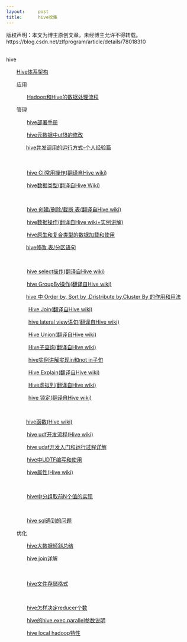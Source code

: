 ```yaml
---
layout:     post
title:      hive收集
---
```

<div id="article_content" class="article_content clearfix csdn-tracking-statistics" data-pid="blog" data-mod="popu_307" data-dsm="post">
								<div class="article-copyright">
					版权声明：本文为博主原创文章，未经博主允许不得转载。					https://blog.csdn.net/zlfprogram/article/details/78018310				</div>
								            <link rel="stylesheet" href="https://csdnimg.cn/release/phoenix/template/css/ck_htmledit_views-f76675cdea.css">
						<div class="htmledit_views" id="content_views">
                
<div>﻿﻿</div>
<p>hive</p>
<p>　　<a class="titlelink" href="http://www.cnblogs.com/ggjucheng/archive/2013/01/31/2886911.html" rel="nofollow">Hive体系架构</a></p>
<p>　　应用</p>
<p>　　　　<a class="titlelink" href="http://www.cnblogs.com/ggjucheng/archive/2012/07/25/2608757.html" rel="nofollow">Hadoop和Hive的数据处理流程</a></p>
<p>　　管理</p>
<p>　　　　<a href="http://www.cnblogs.com/ggjucheng/archive/2012/04/26/2471341.html" rel="nofollow">hive部署手册</a></p>
<p>　　　　<a class="titlelink" href="http://www.cnblogs.com/ggjucheng/archive/2013/01/03/2842824.html" rel="nofollow">hive元数据中utf8的修改</a></p>
<p> 　　　  <a class="titlelink" href="http://www.cnblogs.com/ggjucheng/archive/2012/07/25/2608633.html" rel="nofollow">hive并发调用的运行方式-个人经验篇</a></p>
<p> 　　　　</p>
<p>　　　　<a class="titlelink" href="http://www.cnblogs.com/ggjucheng/archive/2013/01/04/2844987.html" rel="nofollow">hive Cli常用操作(翻译自Hive wiki)</a></p>
<p>　　　　<a id="homepage1_HomePageDays_DaysList_DayItem_2_DayList_2_TitleUrl_0" href="http://www.cnblogs.com/ggjucheng/archive/2013/01/03/2843448.html" rel="nofollow">hive数据类型(翻译自Hive Wiki)</a></p>
<p> </p>
<p>　　　　<a id="cb_post_title_url" href="http://www.cnblogs.com/ggjucheng/archive/2013/01/04/2844393.html" rel="nofollow">hive 创建/删除/截断 表(翻译自Hive wiki)</a></p>
<p>　　　　<a href="http://www.cnblogs.com/ggjucheng/archive/2013/01/04/2844673.html" rel="nofollow">hive数据操作(翻译自Hive wiki+实例讲解)</a></p>
<p>　　　　<a class="titlelink" href="http://www.cnblogs.com/ggjucheng/archive/2013/01/31/2868941.html" rel="nofollow">hive原生和复合类型的数据加载和使用</a></p>
<p> 　　　  <a href="http://www.cnblogs.com/ggjucheng/archive/2013/01/03/2843393.html" rel="nofollow">hive修改 表/分区语句</a></p>
<p> </p>
<p>　　　　<a id="homepage1_HomePageDays_DaysList_DayItem_0_DayList_0_TitleUrl_0" href="http://www.cnblogs.com/ggjucheng/archive/2013/01/08/2845004.html" rel="nofollow">hive select操作(翻译自Hive wiki)</a></p>
<p>　　　　<a class="titlelink" href="http://www.cnblogs.com/ggjucheng/archive/2013/01/09/2853798.html" rel="nofollow">hive GroupBy操作(翻译自Hive wiki)</a></p>
<p><span>　　  　 </span><a class="titlelink" href="http://www.cnblogs.com/ggjucheng/archive/2013/01/03/2843243.html" rel="nofollow">hive 中 Order by, Sort by ,Dristribute by,Cluster By 的作用和用法</a></p>
<p> 　　　　<a class="titlelink" href="http://www.cnblogs.com/ggjucheng/archive/2013/01/15/2860723.html" rel="nofollow">Hive Join(翻译自Hive wiki)</a></p>
<p>　　　　 <a href="http://www.cnblogs.com/ggjucheng/archive/2013/01/03/2842938.html" rel="nofollow">hive lateral view语句(翻译自Hive wiki)</a></p>
<p> 　　　　<a class="titlelink" href="http://www.cnblogs.com/ggjucheng/archive/2013/01/15/2861574.html" rel="nofollow">Hive Union(翻译自Hive wiki)</a></p>
<p> 　　　　<a class="titlelink" href="http://www.cnblogs.com/ggjucheng/archive/2013/01/15/2861628.html" rel="nofollow">Hive子查询(翻译自Hive wiki)</a></p>
<p>　　　　 <a class="titlelink" href="http://www.cnblogs.com/ggjucheng/archive/2013/01/03/2842855.html" rel="nofollow">hive实例讲解实现in和not in子句</a></p>
<p> 　　　　<a class="titlelink" href="http://www.cnblogs.com/ggjucheng/archive/2013/01/16/2861665.html" rel="nofollow">Hive Explain(翻译自Hive wiki)</a></p>
<p> 　　　　<a class="titlelink" href="http://www.cnblogs.com/ggjucheng/archive/2013/01/16/2862402.html" rel="nofollow">Hive虚拟列(翻译自Hive wiki)</a></p>
<p> 　　　　<a href="http://www.cnblogs.com/ggjucheng/archive/2013/01/16/2862749.html" rel="nofollow">hive 锁定(翻译自Hive wiki)</a></p>
<p> </p>
<p>　　　   <a href="https://cwiki.apache.org/confluence/display/Hive/LanguageManual+UDF#LanguageManualUDF-StringFunctions" rel="nofollow">
hive函数(Hive wiki)</a></p>
<p>　　　　<a href="https://cwiki.apache.org/confluence/display/Hive/HivePlugins" rel="nofollow">hive udf开发流程(Hive wiki)</a></p>
<p>　　　　<a href="http://www.cnblogs.com/ggjucheng/archive/2013/02/01/2888051.html" rel="nofollow">hive udaf开发入门和运行过程详解</a></p>
<p>　　　　<a class="titlelink" href="http://www.cnblogs.com/ggjucheng/archive/2013/02/01/2888819.html" rel="nofollow">hive中UDTF编写和使用</a></p>
<p>　　　　<a href="https://cwiki.apache.org/confluence/display/Hive/Configuration+Properties#ConfigurationProperties-CommandLineInterface" rel="nofollow">hive属性(Hive wiki)</a></p>
<p> </p>
<p>　　　　<a href="http://www.cnblogs.com/ggjucheng/archive/2013/01/30/2868993.html" rel="nofollow">hive中分组取前N个值的实现</a></p>
<p> </p>
<p>　　　　<a href="http://www.cnblogs.com/ggjucheng/archive/2013/01/08/2850797.html" rel="nofollow">hive sql遇到的问题</a></p>
<p>　　优化</p>
<p>　　　　<a class="titlelink" href="http://www.cnblogs.com/ggjucheng/archive/2013/01/03/2842860.html" rel="nofollow">hive大数据倾斜总结</a></p>
<p>　　　　<a class="titlelink" href="http://www.cnblogs.com/ggjucheng/archive/2013/01/03/2842821.html" rel="nofollow">hive join详解</a></p>
<p> 　　　　</p>
<p>　　　　<a class="titlelink" href="http://www.cnblogs.com/ggjucheng/archive/2013/01/03/2843318.html" rel="nofollow">hive文件存储格式</a></p>
<p> </p>
<p>　　　　<a class="titlelink" href="http://www.cnblogs.com/ggjucheng/archive/2013/01/03/2843249.html" rel="nofollow">hive怎样决定reducer个数</a></p>
<p>　　　　<a class="titlelink" href="http://www.cnblogs.com/ggjucheng/archive/2013/01/03/2843231.html" rel="nofollow">hive的hive.exec.parallel参数说明</a></p>
<p>　　　　<a class="titlelink" href="http://www.cnblogs.com/ggjucheng/archive/2013/01/03/2843216.html" rel="nofollow">hive local hadoop特性</a>　</p>
            </div>
                </div>